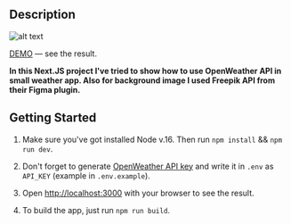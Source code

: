 ## Description

![alt text](https://dnzg.ru/weather.jpg "Screenshot of weather app")

[DEMO](https://weather-two-sigma.vercel.app) — see the result.

<strong>In this Next.JS project I've tried to show how to use OpenWeather API in small weather app. Also for background image I used Freepik API from their Figma plugin.</strong>

## Getting Started

1. Make sure you've got installed Node v.16. Then run `npm install` && `npm run dev`.

2. Don't forget to generate [OpenWeather API key](https://home.openweathermap.org/api_keys) and write it in `.env` as `API_KEY` (example in `.env.example`).

3. Open [http://localhost:3000](http://localhost:3000) with your browser to see the result.

4. To build the app, just run `npm run build`.
